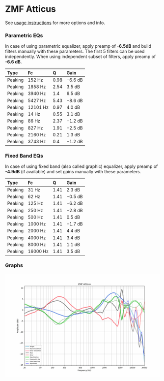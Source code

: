 # ZMF Atticus
See [usage instructions](https://github.com/jaakkopasanen/AutoEq#usage) for more options and info.

### Parametric EQs
In case of using parametric equalizer, apply preamp of **-6.5dB** and build filters manually
with these parameters. The first 5 filters can be used independently.
When using independent subset of filters, apply preamp of **-6.6 dB**.

| Type    | Fc       |    Q | Gain    |
|:--------|:---------|:-----|:--------|
| Peaking | 152 Hz   | 0.98 | -6.6 dB |
| Peaking | 1858 Hz  | 2.54 | 3.5 dB  |
| Peaking | 3940 Hz  | 1.4  | 6.5 dB  |
| Peaking | 5427 Hz  | 5.43 | -8.6 dB |
| Peaking | 12101 Hz | 0.97 | 4.0 dB  |
| Peaking | 14 Hz    | 0.55 | 3.1 dB  |
| Peaking | 86 Hz    | 2.37 | -1.2 dB |
| Peaking | 827 Hz   | 1.91 | -2.5 dB |
| Peaking | 2160 Hz  | 0.21 | 1.3 dB  |
| Peaking | 3743 Hz  | 0.4  | -1.2 dB |

### Fixed Band EQs
In case of using fixed band (also called graphic) equalizer, apply preamp of **-4.9dB**
(if available) and set gains manually with these parameters.

| Type    | Fc       |    Q | Gain    |
|:--------|:---------|:-----|:--------|
| Peaking | 31 Hz    | 1.41 | 2.3 dB  |
| Peaking | 62 Hz    | 1.41 | -0.5 dB |
| Peaking | 125 Hz   | 1.41 | -6.2 dB |
| Peaking | 250 Hz   | 1.41 | -2.8 dB |
| Peaking | 500 Hz   | 1.41 | 0.5 dB  |
| Peaking | 1000 Hz  | 1.41 | -1.7 dB |
| Peaking | 2000 Hz  | 1.41 | 4.4 dB  |
| Peaking | 4000 Hz  | 1.41 | 3.4 dB  |
| Peaking | 8000 Hz  | 1.41 | 1.1 dB  |
| Peaking | 16000 Hz | 1.41 | 3.5 dB  |

### Graphs
![](./ZMF%20Atticus.png)